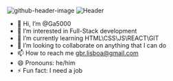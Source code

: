 ![github-header-image](https://github.com/Ga5000/Ga5000/assets/146370905/721d7bc6-a971-42b8-8ec9-cb51a28257c0)
![Header](./your-header-image-name.png)
- 👋 Hi, I’m @Ga5000
- 👀 I’m interested in Full-Stack development
- 🌱 I’m currently learning HTML\CSS\JS\REACT\GIT
- 💞️ I’m looking to collaborate on anything that I can do
- 📫 How to reach me gbr.lisboa@gmail.com
- 😄 Pronouns: he/him
- ⚡ Fun fact: I need a job

<!---
Ga5000/Ga5000 is a ✨ special ✨ repository because its `README.md` (this file) appears on your GitHub profile.
You can click the Preview link to take a look at your changes.
--->
